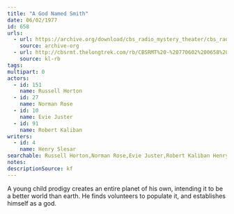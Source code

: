 ```yaml
---
title: "A God Named Smith"
date: 06/02/1977
id: 658
urls: 
  - url: https://archive.org/download/cbs_radio_mystery_theater/cbs_radio_mystery_theater-0651-0700.zip/cbs_radio_mystery_theater-0651-0700%2Fcbsrmt_0658_a_god_named_smith.mp3
    source: archive-org
  - url: http://cbsrmt.thelongtrek.com/rb/CBSRMT%20-%20770602%200658%20A%20God%20Named%20Smith_WLNH-FM_rb.mp3
    source: kl-rb
tags: 
multipart: 0
actors:  
  - id: 151
    name: Russell Horton  
  - id: 27
    name: Norman Rose  
  - id: 10
    name: Evie Juster  
  - id: 91
    name: Robert Kaliban
writers:  
  - id: 4
    name: Henry Slesar
searchable: Russell Horton,Norman Rose,Evie Juster,Robert Kaliban Henry Slesar
notes: 
descriptionSource: kf
---
```

A young child prodigy creates an entire planet of his own, intending it to be a better world than earth. He finds volunteers to populate it, and establishes himself as a god.